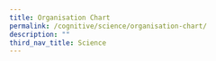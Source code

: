 ```yaml
---
title: Organisation Chart
permalink: /cognitive/science/organisation-chart/
description: ""
third_nav_title: Science
---
```

